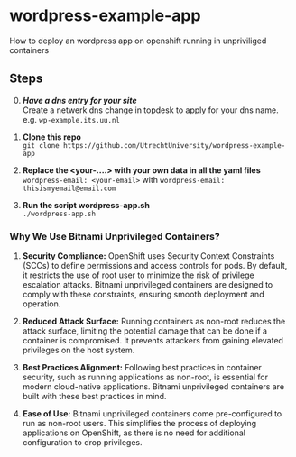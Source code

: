 # wordpress-example-app
How to deploy an wordpress app on openshift running in unpriviliged containers

## Steps

0. ***Have a dns entry for your site***\
   Create a netwerk dns change in topdesk to apply for your dns name.\
   e.g. ```wp-example.its.uu.nl```


1. **Clone this repo**\
   ```git clone https://github.com/UtrechtUniversity/wordpress-example-app```
2. **Replace the <your-....> with your own data in all the yaml files**\
   ```wordpress-email: <your-email>``` with ```wordpress-email: thisismyemail@email.com```
3. **Run the script wordpress-app.sh**\
   ```./wordpress-app.sh```

### Why We Use Bitnami Unprivileged Containers?

1. **Security Compliance:**
   OpenShift uses Security Context Constraints (SCCs) to define permissions and access controls for pods. By default, it restricts the use of root user to minimize the risk of privilege escalation attacks. Bitnami unprivileged containers are designed to comply with these constraints, ensuring smooth deployment and operation.

2. **Reduced Attack Surface:**
   Running containers as non-root reduces the attack surface, limiting the potential damage that can be done if a container is compromised. It prevents attackers from gaining elevated privileges on the host system.

3. **Best Practices Alignment:**
   Following best practices in container security, such as running applications as non-root, is essential for modern cloud-native applications. Bitnami unprivileged containers are built with these best practices in mind.

4. **Ease of Use:**
   Bitnami unprivileged containers come pre-configured to run as non-root users. This simplifies the process of deploying applications on OpenShift, as there is no need for additional configuration to drop privileges.
